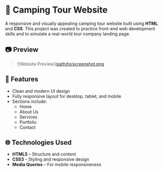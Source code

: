 # 🌲 Camping Tour Website

A responsive and visually appealing camping tour website built using **HTML** and **CSS**. This project was created to practice front-end web development skills and to simulate a real-world tour company landing page.

## 📷 Preview 
> ![Website Preview]([path/to/screenshot.png](https://mhttarunno.github.io/CampingWebsite/)

## 📌 Features

- Clean and modern UI design
- Fully responsive layout for desktop, tablet, and mobile
- Sections include:
  - Home
  - About Us
  - Services
  - Portfolio
  - Contact

## 🌐 Technologies Used

- **HTML5** – Structure and content
- **CSS3** – Styling and responsive design
- **Media Queries** – For mobile responsiveness
